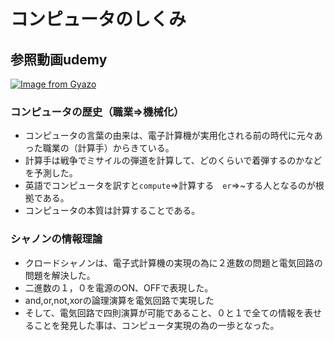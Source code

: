 # コンピュータのしくみ
## 参照動画udemy
[![Image from Gyazo](https://i.gyazo.com/87b8805008a7e7a5bc0dd46bd8006fe4.png)](https://gyazo.com/87b8805008a7e7a5bc0dd46bd8006fe4)

### コンピュータの歴史（職業⇒機械化）
- コンピュータの言葉の由来は、電子計算機が実用化される前の時代に元々あった職業の（計算手）からきている。
- 計算手は戦争でミサイルの弾道を計算して、どのくらいで着弾するのかなどを予測した。
- 英語でコンピュータを訳すと`compute`⇒計算する　`er`⇒~する人となるのが根拠である。
- コンピュータの本質は計算することである。

### シャノンの情報理論
- クロードシャノンは、電子式計算機の実現の為に２進数の問題と電気回路の問題を解決した。
- 二進数の１，０を電源のON、OFFで表現した。
- and,or,not,xorの論理演算を電気回路で実現した
- そして、電気回路で四則演算が可能であること、０と１で全ての情報を表せることを発見した事は、コンピュータ実現の為の一歩となった。

